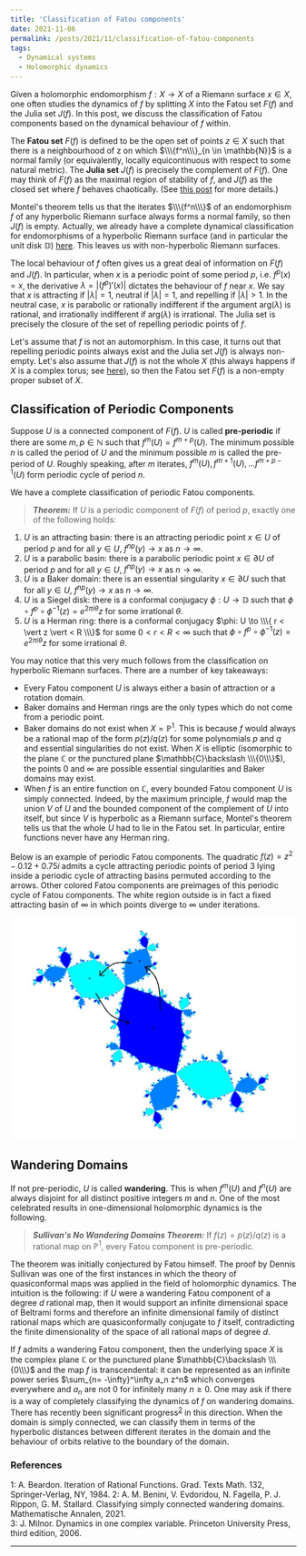```yaml
---
title: 'Classification of Fatou components'
date: 2021-11-06
permalink: /posts/2021/11/classification-of-fatou-components
tags:
  - Dynamical systems
  - Holomorphic dynamics
---
```


Given a holomorphic endomorphism $f: X \to X$ of a Riemann surface $x \in X$, one often studies the dynamics of $f$ by splitting $X$ into the Fatou set $F(f)$ and the Julia set $J(f)$. In this post, we discuss the classification of Fatou components based on the dynamical behaviour of $f$ within.

The **Fatou set** $F(f)$ is defined to be the open set of points $z \in X$ such that there is a neighbourhood of z on which $\\\{f^n\\\}_{n \in \mathbb{N}}$ is a normal family (or equivalently, locally equicontinuous with respect to some natural metric). The **Julia set** $J(f)$ is precisely the complement of $F(f)$. One may think of $F(f)$ as the maximal region of stability of $f$, and $J(f)$ as the closed set where $f$ behaves chaotically. (See [this post](/posts/2020/06/fatou_and_julia/) for more details.)

Montel's theorem tells us that the iterates $\\\{f^n\\\}$ of an endomorphism $f$ of any hyperbolic Riemann surface always forms a normal family, so then $J(f)$ is empty. Actually, we already have a complete dynamical classification for endomorphisms of a hyperbolic Riemann surface (and in particular the unit disk $\mathbb{D}$) [here](/posts/2021/09/endomorphisms-of-a-hyperbolic-riemann-surface). This leaves us with non-hyperbolic Riemann surfaces.

The local behaviour of $f$ often gives us a great deal of information on $F(f)$ and $J(f)$. In particular, when $x$ is a periodic point of some period $p$, i.e. $f^p(x)=x$, the derivative $\lambda = \vert (f^p)'(x)\vert$ dictates the behaviour of $f$ near $x$. We say that $x$ is attracting if $\vert \lambda \vert =1$, neutral if $\vert \lambda \vert =1$, and repelling if $\vert \lambda \vert > 1$. In the neutral case, $x$ is parabolic or rationally indifferent if the argument $\text{arg}(\lambda)$ is rational, and irrationally indifferent if $\text{arg}(\lambda)$ is irrational. The Julia set is precisely the closure of the set of repelling periodic points of $f$.

Let's assume that $f$ is not an automorphism. In this case, it turns out that repelling periodic points always exist and the Julia set $J(f)$ is always non-empty. Let's also assume that $J(f)$ is not the whole $X$ (this always happens if $X$ is a complex torus; see [here](/posts/2021/01/holomorphic_maps_on_complex_tori/)), so then the Fatou set $F(f)$ is a non-empty proper subset of $X$.

## Classification of Periodic Components

Suppose $U$ is a connected component of $F(f)$. $U$ is called **pre-periodic** if there are some $m, p \in \mathbb{N}$ such that $f^m(U) = f^{m+p}(U)$. The minimum possible $n$ is called the period of $U$ and the minimum possible $m$ is called the pre-period of $U$. Roughly speaking, after $m$ iterates, $f^m (U), f^{m+1}(U), \ldots f^{m+p-1}(U)$ form periodic cycle of period $n$.

We have a complete classification of periodic Fatou components.

>**_Theorem:_** If $U$ is a periodic component of $F(f)$ of period $p$, exactly one of the following holds:
1. $U$ is an attracting basin: there is an attracting periodic point $x \in U$ of period $p$ and for all $y \in U$, $f^{np}(y) \to x$ as $n \to \infty$.
2. $U$ is a parabolic basin: there is a parabolic periodic point $x \in \partial U$ of period $p$ and for all $y \in U$, $f^{np}(y) \to x$ as $n \to \infty$.
3. $U$ is a Baker domain: there is an essential singularity $x \in \partial U$ such that for all $y \in U$, $f^{np}(y) \to x$ as $n \to \infty$.
4. $U$ is a Siegel disk: there is a conformal conjugacy $\phi: U \to \mathbb{D}$ such that $\phi\circ f^p \circ \phi^{-1}(z) = e^{2 \pi i \theta} z$ for some irrational $\theta$.
4. $U$ is a Herman ring: there is a conformal conjugacy $\phi: U \to \\\{ r < \vert z \vert < R \\\}$ for some $0<r<R <\infty$ such that $\phi\circ f^p \circ \phi^{-1}(z) = e^{2 \pi i \theta} z$ for some irrational $\theta$.

You may notice that this very much follows from the classification on hyperbolic Riemann surfaces. There are a number of key takeaways:
- Every Fatou component $U$ is always either a basin of attraction or a rotation domain.
- Baker domains and Herman rings are the only types which do not come from a periodic point.
- Baker domains do not exist when $X =\mathbb{P}^1$. This is because $f$ would always be a rational map of the form $p(z)/q(z)$ for some polynomials $p$ and $q$ and essential singularities do not exist. When $X$ is elliptic (isomorphic to the plane $\mathbb{C}$ or the punctured plane $\mathbb{C}\backslash \\\{0\\\}$), the points $0$ and $\infty$ are possible essential singularities and Baker domains may exist.
- When $f$ is an entire function on $\mathbb{C}$, every bounded Fatou component $U$ is simply connected. Indeed, by the maximum principle, $f$ would map the union $V$ of $U$ and the bounded component of the complement of $U$ into itself, but since $V$ is hyperbolic as a Riemann surface, Montel's theorem tells us that the whole $U$ had to lie in the Fatou set. In particular, entire functions never have any Herman ring.

Below is an example of periodic Fatou components. The quadratic $f(z)=z^2 -0.12+0.75i$ admits a cycle attracting periodic points of period $3$ lying inside a periodic cycle of attracting basins permuted according to the arrows. Other colored Fatou components are preimages of this periodic cycle of Fatou components. The white region outside is in fact a fixed attracting basin of $\infty$ in which points diverge to $\infty$ under iterations.

<p align="center">
  <img src="/images/douadyrabbit.jpg" width="500" height="390" />
</p>

## Wandering Domains

If not pre-periodic, $U$ is called **wandering**. This is when $f^m(U)$ and $f^n(U)$ are always disjoint for all distinct positive integers $m$ and $n$. One of the most celebrated results in one-dimensional holomorphic dynamics is the following.

> **_Sullivan's No Wandering Domains Theorem:_** If $f(z) = p(z)/q(z)$ is a rational map on $\mathbb{P}^1$, every Fatou component is pre-periodic.

The theorem was initially conjectured by Fatou himself. The proof by Dennis Sullivan was one of the first instances in which the theory of quasiconformal maps was applied in the field of holomorphic dynamics. The intuition is the following: if $U$ were a wandering Fatou component of a degree $d$ rational map, then it would support an infinite dimensional space of Beltrami forms and therefore an infinite dimensional family of distinct rational maps which are quasiconformally conjugate to $f$ itself, contradicting the finite dimensionality of the space of all rational maps of degree $d$.

If $f$ admits a wandering Fatou component, then the underlying space $X$ is the complex plane $\mathbb{C}$ or the punctured plane $\mathbb{C}\backslash \\\{0\\\}$ and the map $f$ is transcendental: it can be represented as an infinite power series $\sum_{n= -\infty}^\infty a_n z^n$ which converges everywhere and $a_n$ are not $0$ for infinitely many $n\geq 0$. One may ask if there is a way of completely classifying the dynamics of $f$ on wandering domains. There has recently been significant progress<sup>[2](#fn2)</sup> in this direction. When the domain is simply connected, we can classify them in terms of the hyperbolic distances between different iterates in the domain and the behaviour of orbits relative to the boundary of the domain.

### References

<a name="fn1">1</a>: A. Beardon. Iteration of Rational Functions. Grad. Texts Math. 132, Springer-Verlag, NY, 1984.
<a name="fn1">2</a>: A. M. Benini, V. Evdoridou, N. Fagella, P. J. Rippon, G. M. Stallard. Classifying simply connected wandering domains. Mathematische Annalen, 2021.   
<a name="fn2">3</a>: J. Milnor. Dynamics in one complex variable. Princeton University Press, third edition, 2006.    

------
